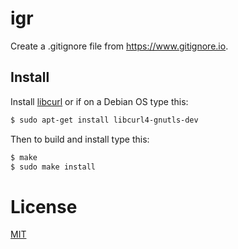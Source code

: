 # igr

Create a .gitignore file from https://www.gitignore.io.

## Install

Install [libcurl](https://curl.haxx.se/download.html) or if on a Debian OS type this:

```bash
$ sudo apt-get install libcurl4-gnutls-dev
```

Then to build and install type this:

```bash
$ make
$ sudo make install
```

# License

[MIT](LICENSE)
